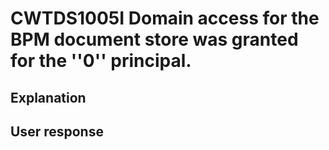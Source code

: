 # CWTDS1005I Domain access for the BPM document store was granted for the ''0'' principal.

## Explanation

## User response